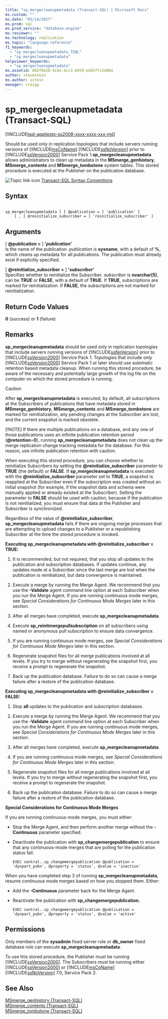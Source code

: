```yaml
---
title: "sp_mergecleanupmetadata (Transact-SQL) | Microsoft Docs"
ms.custom: ""
ms.date: "03/14/2017"
ms.prod: sql
ms.prod_service: "database-engine"
ms.reviewer: ""
ms.technology: replication
ms.topic: "language-reference"
f1_keywords: 
  - "sp_mergecleanupmetadata_TSQL"
  - "sp_mergecleanupmetadata"
helpviewer_keywords: 
  - "sp_mergecleanupmetadata"
ms.assetid: 892f8628-4cbe-4cc3-b959-ed45ffc24064
author: stevestein
ms.author: sstein
manager: craigg
---
```

# sp_mergecleanupmetadata (Transact-SQL)
[!INCLUDE[tsql-appliesto-ss2008-xxxx-xxxx-xxx-md](../../includes/tsql-appliesto-ss2008-xxxx-xxxx-xxx-md.md)]

  Should be used only in replication topologies that include servers running versions of [!INCLUDE[msCoName](../../includes/msconame-md.md)] [!INCLUDE[ssNoVersion](../../includes/ssnoversion-md.md)] prior to [!INCLUDE[ssVersion2000](../../includes/ssversion2000-md.md)] Service Pack 1.**sp_mergecleanupmetadata** allows administrators to clean up metadata in the **MSmerge_genhistory**, **MSmerge_contents** and **MSmerge_tombstone** system tables. This stored procedure is executed at the Publisher on the publication database.  
  
 ![Topic link icon](../../database-engine/configure-windows/media/topic-link.gif "Topic link icon") [Transact-SQL Syntax Conventions](../../t-sql/language-elements/transact-sql-syntax-conventions-transact-sql.md)  
  
## Syntax  
  
```  
  
sp_mergecleanupmetadata [ [ @publication = ] 'publication' ]  
    [ , [ @reinitialize_subscriber = ] 'reinitialize_subscriber' ]  
```  
  
## Arguments  
 [ **@publication =** ] **'***publication***'**  
 Is the name of the publication. *publication* is **sysname**, with a default of **%**, which cleans up metadata for all publications. The publication must already exist if explicitly specified.  
  
 [ **@reinitialize_subscriber =** ] **'***subscriber***'**  
 Specifies whether to reinitialize the Subscriber. *subscriber* is **nvarchar(5)**, can be **TRUE** or **FALSE**, with a default of **TRUE**. If **TRUE**, subscriptions are marked for reinitialization. If **FALSE**, the subscriptions are not marked for reinitialization.  
  
## Return Code Values  
 **0** (success) or **1** (failure)  
  
## Remarks  
 **sp_mergecleanupmetadata** should be used only in replication topologies that include servers running versions of [!INCLUDE[ssNoVersion](../../includes/ssnoversion-md.md)] prior to [!INCLUDE[ssVersion2000](../../includes/ssversion2000-md.md)] Service Pack 1. Topologies that include only [!INCLUDE[ssVersion2000](../../includes/ssversion2000-md.md)] Service Pack 1 or later should use automatic retention based metadata cleanup. When running this stored procedure, be aware of the necessary and potentially large growth of the log file on the computer on which the stored procedure is running.  
  
> [!CAUTION]
>  After **sp_mergecleanupmetadata** is executed, by default, all subscriptions at the Subscribers of publications that have metadata stored in **MSmerge_genhistory**, **MSmerge_contents** and **MSmerge_tombstone** are marked for reinitialization, any pending changes at the Subscriber are lost, and the current snapshot is marked obsolete.  
> 
> [!NOTE]
>  If there are multiple publications on a database, and any one of those publications uses an infinite publication retention period (**@retention**=**0**), running **sp_mergecleanupmetadata** does not clean up the merge replication change tracking metadata for the database. For this reason, use infinite publication retention with caution.  
  
 When executing this stored procedure, you can choose whether to reinitialize Subscribers by setting the **@reinitialize_subscriber** parameter to **TRUE** (the default) or **FALSE**. If **sp_mergecleanupmetadata** is executed with the **@reinitialize_subscriber** parameter set to **TRUE**, a snapshot is reapplied at the Subscriber even if the subscription was created without an initial snapshot (for example, if the snapshot data and schema were manually applied or already existed at the Subscriber). Setting the parameter to **FALSE** should be used with caution, because if the publication is not reinitialized, you must ensure that data at the Publisher and Subscriber is synchronized.  
  
 Regardless of the value of **@reinitialize_subscriber**, **sp_mergecleanupmetadata** fails if there are ongoing merge processes that are attempting to upload changes to a Publisher or a republishing Subscriber at the time the stored procedure is invoked.  
  
 **Executing sp_mergecleanupmetadata with @reinitialize_subscriber = TRUE:**  
  
1.  It is recommended, but not required, that you stop all updates to the publication and subscription databases. If updates continue, any updates made at a Subscriber since the last merge are lost when the publication is reinitialized, but data convergence is maintained.  
  
2.  Execute a merge by running the Merge Agent. We recommend that you use the **-Validate** agent command line option at each Subscriber when you run the Merge Agent. If you are running continuous mode merges, see *Special Considerations for Continuous Mode Merges* later in this section.  
  
3.  After all merges have completed, execute **sp_mergecleanupmetadata**.  
  
4.  Execute **sp_reinitmergepullsubscription** on all subscribers using named or anonymous pull subscription to ensure data convergence.  
  
5.  If you are running continuous mode merges, see *Special Considerations for Continuous Mode Merges* later in this section.  
  
6.  Regenerate snapshot files for all merge publications involved at all levels. If you try to merge without regenerating the snapshot first, you receive a prompt to regenerate the snapshot.  
  
7.  Back up the publication database. Failure to do so can cause a merge failure after a restore of the publication database.  
  
 **Executing sp_mergecleanupmetadata with @reinitialize_subscriber = FALSE:**  
  
1.  Stop **all** updates to the publication and subscription databases.  
  
2.  Execute a merge by running the Merge Agent. We recommend that you use the **-Validate** agent command line option at each Subscriber when you run the Merge Agent. If you are running continuous mode merges, see *Special Considerations for Continuous Mode Merges* later in this section.  
  
3.  After all merges have completed, execute **sp_mergecleanupmetadata**.  
  
4.  If you are running continuous mode merges, see *Special Considerations for Continuous Mode Merges* later in this section.  
  
5.  Regenerate snapshot files for all merge publications involved at all levels. If you try to merge without regenerating the snapshot first, you receive a prompt to regenerate the snapshot.  
  
6.  Back up the publication database. Failure to do so can cause a merge failure after a restore of the publication database.  
  
 **Special Considerations for Continuous Mode Merges**  
  
 If you are running continuous-mode merges, you must either:  
  
-   Stop the Merge Agent, and then perform another merge without the **-Continuous** parameter specified.  
  
-   Deactivate the publication with **sp_changemergepublication** to ensure that any continuous-mode merges that are polling for the publication status fail.  
  
    ```  
    EXEC central..sp_changemergepublication @publication = 'dynpart_pubn', @property = 'status', @value = 'inactive'  
    ```  
  
 When you have completed step 3 of running **sp_mergecleanupmetadata**, resume continuous mode merges based on how you stopped them. Either:  
  
-   Add the **-Continuous** parameter back for the Merge Agent.  
  
-   Reactivate the publication with **sp_changemergepublication.**  
  
    ```  
    EXEC central..sp_changemergepublication @publication = 'dynpart_pubn', @property = 'status', @value = 'active'  
    ```  
  
## Permissions  
 Only members of the **sysadmin** fixed server role or **db_owner** fixed database role can execute **sp_mergecleanupmetadata**.  
  
 To use this stored procedure, the Publisher must be running [!INCLUDE[ssVersion2000](../../includes/ssversion2000-md.md)]. The Subscribers must be running either [!INCLUDE[ssVersion2000](../../includes/ssversion2000-md.md)] or [!INCLUDE[msCoName](../../includes/msconame-md.md)] [!INCLUDE[ssNoVersion](../../includes/ssnoversion-md.md)] 7.0, Service Pack 2.  
  
## See Also  
 [MSmerge_genhistory &#40;Transact-SQL&#41;](../../relational-databases/system-tables/msmerge-genhistory-transact-sql.md)   
 [MSmerge_contents &#40;Transact-SQL&#41;](../../relational-databases/system-tables/msmerge-contents-transact-sql.md)   
 [MSmerge_tombstone &#40;Transact-SQL&#41;](../../relational-databases/system-tables/msmerge-tombstone-transact-sql.md)  
  
  
